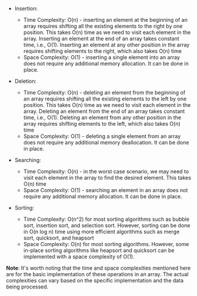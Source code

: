 - Insertion:
    - Time Complexity: O(n) - inserting an element at the beginning of an array requires shifting all the existing elements to the right by one position. This takes O(n) time as we need to visit each element in the array. Inserting an element at the end of an array takes constant time, i.e., O(1). Inserting an element at any other position in the array requires shifting elements to the right, which also takes O(n) time
    - Space Complexity: O(1) - inserting a single element into an array does not require any additional memory allocation. It can be done in place.

- Deletion: 
    - Time Complexity: O(n) - deleting an element from the beginning of an array requires shifting all the existing elements to the left by one position. This takes O(n) time as we need to visit each element in the array. Deleting an element from the end of an array takes constant time, i.e., O(1). Deleting an element from any other position in the array requires shifting elements to the left, which also takes O(n) time
    - Space Complexity: O(1) - deleting a single element from an array does not require any additional memory deallocation. It can be done in place.

- Searching:
    - Time Complexity: O(n) - in the worst case scenario, we may need to visit each element in the array to find the desired element. This takes O(n) time
    - Space Complexity: O(1) - searching an element in an array does not require any additional memory allocation. It can be done in place.

- Sorting:
    - Time Complexity: O(n^2) for most sorting algorithms such as bubble sort, insertion sort, and selection sort. However, sorting can be done in O(n log n) time using more efficient algorithms such as merge sort, quicksort, and heapsort
    - Space Complexity: O(n) for most sorting algorithms. However, some in-place sorting algorithms like heapsort and quicksort can be implemented with a space complexity of O(1).

**Note**: It's worth noting that the time and space complexities mentioned here are for the basic implementation of these operations in an array. The actual complexities can vary based on the specific implementation and the data being processed.

